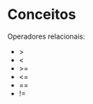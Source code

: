 # Conceitos
<p>Operadores relacionais:<ul>
<li>></li>
<li><</li>
<li>>=</li>
<li><=</li>
<li>==</li>
<li>!=</li>
</ul></p>
